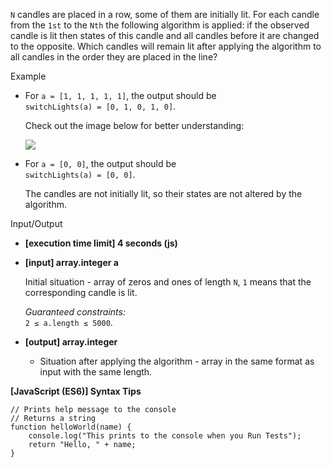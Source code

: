`N` candles are placed in a row, some of them are initially lit. For each candle from the
`1st` to the `Nth` the following algorithm is applied: if the observed candle is lit then
states of this candle and all candles before it are changed to the opposite. Which candles
will remain lit after applying the algorithm to all candles in the order they are placed
in the line?

Example

- For `a = [1, 1, 1, 1, 1]`, the output should be  
  `switchLights(a) = [0, 1, 0, 1, 0]`.

  Check out the image below for better understanding:

  ![](https://codesignal.s3.amazonaws.com/tasks/switchLights/img/example.png?_tm=1582149352471)

- For `a = [0, 0]`, the output should be  
  `switchLights(a) = [0, 0]`.

  The candles are not initially lit, so their states are not altered by the algorithm.

Input/Output

- **\[execution time limit\] 4 seconds (js)**

- **\[input\] array.integer a**

  Initial situation - array of zeros and ones of length `N`, `1` means that the
  corresponding candle is lit.

  _Guaranteed constraints:_  
  `2 ≤ a.length ≤ 5000`.

- **\[output\] array.integer**

  - Situation after applying the algorithm - array in the same format as input with the
    same length.

**\[JavaScript (ES6)\] Syntax Tips**

    // Prints help message to the console
    // Returns a string
    function helloWorld(name) {
        console.log("This prints to the console when you Run Tests");
        return "Hello, " + name;
    }
